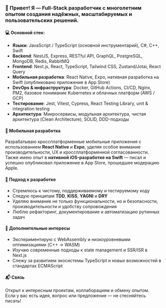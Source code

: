 ### 👋 Привет! Я — Full-Stack разработчик с многолетним опытом создания надёжных, масштабируемых и пользовательских решений.

#### 💻 Основной стек:
- **Языки**: JavaScript / TypeScript (основной инструментарий), C#, C++, Swift  
- **Backend**: NestJS, Express, RESTful API, GraphQL, PostgreSQL, MongoDB, Redis, RabbitMQ  
- **Frontend**: Next.js, React, TypeScript, Tailwind CSS, Zustand/Jotai, React Query  
- **Мобильная разработка**: React Native, Expo, нативная разработка на Swift (опубликовано приложение в App Store)  
- **DevOps & инфраструктура**: Docker, GitHub Actions, CI/CD, Nginx, PM2, базовое понимание Kubernetes и облачных платформ (AWS / GCP)  
- **Тестирование**: Jest, Vitest, Cypress, React Testing Library, unit & integration testing  
- **Архитектура**: Микросервисы, модульная архитектура, чистая архитектура (Clean Architecture), SOLID, DDD-подходы

#### 📱 Мобильная разработка
Разрабатываю кроссплатформенные мобильные приложения с использованием **React Native** и **Expo**, уделяя особое внимание производительности, UX и кроссплатформенной согласованности.  
Также имею опыт в **нативной iOS-разработке на Swift** — писал и успешно опубликовал приложение в App Store, прошедшее модерацию Apple.

#### 🧠 Подход к разработке
- Стремлюсь к чистому, поддерживаемому и тестируемому коду  
- Следую принципам **TDD**, **KISS**, **YAGNI** и **DRY**  
- Уделяю внимание не только функциональности, но и безопасности, производительности и удобству сопровождения  
- Люблю рефакторинг, документирование и автоматизацию рутинных задач

#### 🔧 Дополнительные интересы
- Экспериментирую с WebAssembly и низкоуровневыми оптимизациями (C++ → WASM)  
- Изучаю современные подходы к state management и SSR/ISR в Next.js  
- Слежу за развитием экосистемы TypeScript и новых возможностей в стандартах ECMAScript  

#### 📬 Связь
Открыт к интересным проектам, коллаборациям и обмену опытом.  
Если у вас есть идея, вопрос или предложение — не стесняйтесь писать!
